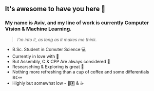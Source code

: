 ## It's awesome to have you here 🤩
### My name is Aviv, and my line of work is currently Computer Vision & Machine Learning.
> _I'm into it, as long as it makes me think._
- B.Sc. Student in Comuter Science 💻
- Currently in love with 🐍
- But Assembly, C & CPP Are always considered 🔻
- Researsching & Exploring is great 🧭
- Nothing more refreshing than a cup of coffee and some differentials ℝℂ∞
- Highly but somewhat low - 🌊#️⃣ & ☕️

